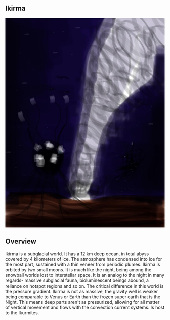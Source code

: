 
## Ikirma

![Blotchy Ice World](/Stellar_Abyss_Setting_Bible/Photo_Directory/Ikirmite.jpg "Blotchy Ice World")

## Overview

Ikirma is a subglacial world.  It has a 12 km deep ocean, in total abyss covered by 4 kilometers of ice.  The atmosphere has condensed into ice for the most part, sustained with a thin veneer from periodic plumes.  Ikirma is orbited by two small moons.  It is much like the night, being among the snowball worlds lost to interstellar space.  It is an analog to the night in many regards- massive subglacial fauna, bioluminescent beings abound, a reliance on hotspot regions and so on.  The critical difference in this world is the pressure gradient.  Ikirma is not as massive, the gravity well is weaker being comparable to Venus or Earth than the frozen super earth that is the Night.  This means deep parts aren't as pressurized, allowing for all matter of vertical movement and flows with the convection current systems.  Is host to the Ikurmites.

